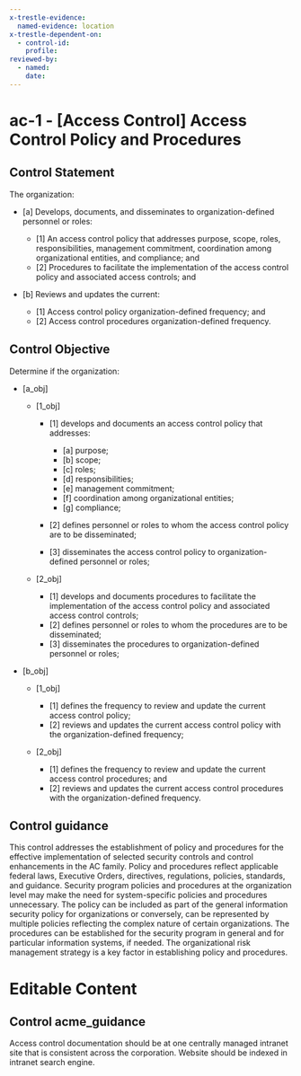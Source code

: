 ```yaml
---
x-trestle-evidence:
  named-evidence: location
x-trestle-dependent-on:
  - control-id:
    profile:
reviewed-by:
  - named:
    date:
---
```


# ac-1 - \[Access Control\] Access Control Policy and Procedures

## Control Statement

The organization:

- \[a\] Develops, documents, and disseminates to organization-defined personnel or roles:

  - \[1\] An access control policy that addresses purpose, scope, roles, responsibilities, management commitment, coordination among organizational entities, and compliance; and
  - \[2\] Procedures to facilitate the implementation of the access control policy and associated access controls; and

- \[b\] Reviews and updates the current:

  - \[1\] Access control policy organization-defined frequency; and
  - \[2\] Access control procedures organization-defined frequency.

## Control Objective

Determine if the organization:

- \[a_obj\]

  - \[1_obj\]

    - \[1\] develops and documents an access control policy that addresses:

      - \[a\] purpose;
      - \[b\] scope;
      - \[c\] roles;
      - \[d\] responsibilities;
      - \[e\] management commitment;
      - \[f\] coordination among organizational entities;
      - \[g\] compliance;

    - \[2\] defines personnel or roles to whom the access control policy are to be disseminated;
    - \[3\] disseminates the access control policy to organization-defined personnel or roles;

  - \[2_obj\]

    - \[1\] develops and documents procedures to facilitate the implementation of the access control policy and associated access control controls;
    - \[2\] defines personnel or roles to whom the procedures are to be disseminated;
    - \[3\] disseminates the procedures to organization-defined personnel or roles;

- \[b_obj\]

  - \[1_obj\]

    - \[1\] defines the frequency to review and update the current access control policy;
    - \[2\] reviews and updates the current access control policy with the organization-defined frequency;

  - \[2_obj\]

    - \[1\] defines the frequency to review and update the current access control procedures; and
    - \[2\] reviews and updates the current access control procedures with the organization-defined frequency.

## Control guidance

This control addresses the establishment of policy and procedures for the effective implementation of selected security controls and control enhancements in the AC family. Policy and procedures reflect applicable federal laws, Executive Orders, directives, regulations, policies, standards, and guidance. Security program policies and procedures at the organization level may make the need for system-specific policies and procedures unnecessary. The policy can be included as part of the general information security policy for organizations or conversely, can be represented by multiple policies reflecting the complex nature of certain organizations. The procedures can be established for the security program in general and for particular information systems, if needed. The organizational risk management strategy is a key factor in establishing policy and procedures.

# Editable Content

<!-- Make additions and edits below -->
<!-- The above represents the contents of the control as received by the profile, prior to additions. -->
<!-- If the profile makes additions to the control, they will appear below. -->
<!-- The above may not be edited but you may edit the content below, and/or introduce new additions to be made by the profile. -->
<!-- The content here will then replace what is in the profile for this control, after running profile-assemble. -->
<!-- The added parts in the profile for this control are below.  You may edit them and/or add new ones. -->
<!-- Each addition must have a heading of the form ## Control my_addition_name -->
<!-- See https://ibm.github.io/compliance-trestle/tutorials/ssp_profile_catalog_authoring/ssp_profile_catalog_authoring for guidance. -->

## Control acme_guidance

Access control documentation should be at one centrally managed intranet site that is consistent across the corporation. Website should be indexed in intranet search engine.
